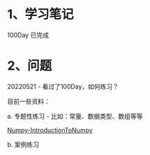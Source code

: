 # 1、学习笔记

100Day 已完成

# 2、问题
20220521 - 看过了100Day，如何练习？

目前一些资料：

a. 专题性练习 - 比如：常量、数据类型、数组等等

[Numpy-IntroductionToNumpy](/Users/paul/DSWorkspace/110编程开发/000WorkSpace/WSPython/WS-PythonJupyter/Numpy/Numpy-IntroductionToNumpy)

b. 案例练习
